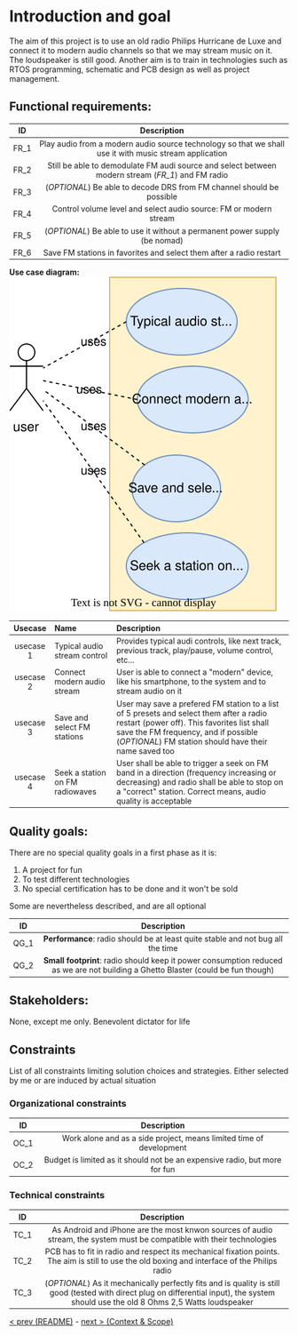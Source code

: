 # Introduction and goal

The aim of this project is to use an old radio Philips Hurricane de Luxe and connect it to modern audio channels so that we may stream music on it. The loudspeaker is still good. Another aim is to train in technologies such as RTOS programming, schematic and PCB design as well as project management.

## Functional requirements:

|ID|Description|
|:-:|:-:|
| FR_1 | Play audio from a modern audio source technology so that we shall use it with music stream application |
| FR_2 | Still be able to demodulate FM audi source and select between modern stream (*FR_1*) and FM radio |
| FR_3 | (*OPTIONAL*) Be able to decode DRS from FM channel should be possible |
| FR_4 | Control volume level and select audio source: FM or modern stream |
| FR_5 | (*OPTIONAL*) Be able to use it without a permanent power supply (be nomad) |
| FR_6 | Save FM stations in favorites and select them after a radio restart |

**Use case diagram:**
![Use case diagram](./ARC42_useCases.svg "Use case diagram")

|Usecase|Name|Description|
|:-:|:-|:-|
|usecase 1| Typical audio stream control | Provides typical audi controls, like next track, previous track, play/pause, volume control, etc... |
|usecase 2| Connect modern audio stream| User is able to connect a "modern" device, like his smartphone, to the system and to stream audio on it|
|usecase 3| Save and select FM stations| User may save a prefered FM station to a list of 5 presets and select them after a radio restart (power off). This favorites list shall save the FM frequency, and if possible (*OPTIONAL*) FM station should have their name saved too |
|usecase 4| Seek a station on FM radiowaves | User shall be able to trigger a seek on FM band in a direction (frequency increasing or decreasing) and radio shall be able to stop on a "correct" station. Correct means, audio quality is acceptable |

## Quality goals:

There are no special quality goals in a first phase as it is:  
1) A project for fun
2) To test different technologies
3) No special certification has to be done and it won't be sold

Some are nevertheless described, and are all optional

|ID|Description|
|:-:|:-:|
|QG_1| **Performance**: radio should be at least quite stable and not bug all the time |
|QG_2| **Small footprint**: radio should keep it power consumption reduced as we are not building a Ghetto Blaster (could be fun though) |

## Stakeholders:

None, except me only. Benevolent dictator for life


## Constraints

List of all constraints limiting solution choices and strategies. Either selected by me or are induced by actual situation

### Organizational constraints
|ID|Description|
|:-:|:-:|
|OC_1| Work alone and as a side project, means limited time of development|
|OC_2| Budget is limited as it should not be an expensive radio, but more for fun|

### Technical constraints
|ID|Description|
|:-:|:-:|
|TC_1| As Android and iPhone are the most knwon sources of audio stream, the system must be compatible with their technologies |
|TC_2| PCB has to fit in radio and respect its mechanical fixation points. The aim is still to use the old boxing and interface of the Philips radio |
|TC_3| (*OPTIONAL*) As it mechanically perfectly fits and is quality is still good (tested with direct plug on differential input), the system should use the old 8 Ohms 2,5 Watts loudspeaker |


[< prev (README)](../README.md) - [next > (Context & Scope)](../01_Analysis/ARC42_ContextAndScope.md)


